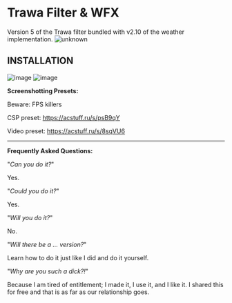# Trawa Filter & WFX
Version 5 of the Trawa filter bundled with v2.10 of the weather implementation.
![unknown](https://user-images.githubusercontent.com/43389722/136736798-51c3fcb1-7d5b-4330-a81f-74e0da5c79ad.png)

## INSTALLATION
![image](https://user-images.githubusercontent.com/43389722/136736959-06a06c3f-7a0d-46e4-87be-32565b35a445.png)
![image](https://user-images.githubusercontent.com/43389722/136736976-8d5134ee-7f3f-4463-8824-7ef103c306b7.png)

**Screenshotting Presets:**

Beware: FPS killers

CSP preset: https://acstuff.ru/s/psB9qY

Video preset: https://acstuff.ru/s/8sqVU6

___
**Frequently Asked Questions:**

"*Can you do it?*"

Yes.

"*Could you do it?*"

Yes.

"*Will you do it?*"

No. 

"*Will there be a ... version?*"

Learn how to do it just like I did and do it yourself.

"*Why are you such a dick?!*"

Because I am tired of entitlement; I made it, I use it, and I like it. I shared this for free and that is as far as our relationship goes.  
